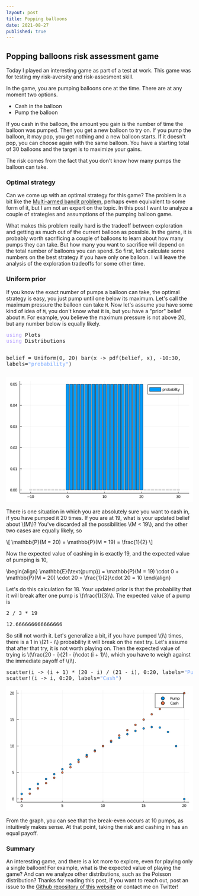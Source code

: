 ```yaml
---
layout: post
title: Popping balloons
date: 2021-08-27
published: true
---
```


<script type="text/javascript" src="http://cdn.mathjax.org/mathjax/latest/MathJax.js?config=TeX-AMS-MML_HTMLorMML"></script>

<div id="outline-container-org9058046" class="outline-2">
<h2 id="org9058046">Popping balloons risk assessment game</h2>
<div class="outline-text-2" id="text-org9058046">
<p>
Today I played an interesting game as part of a test at work. This
game was for testing my risk-aversity and risk-assesment skill. 
</p>

<p>
In the game, you are pumping balloons one at the time. There are at
any moment two options.
</p>

<ul class="org-ul">
<li>Cash in the balloon</li>
<li>Pump the balloon</li>
</ul>

<p>
If you cash in the balloon, the amount you gain is the number of time
the balloon was pumped. Then you get a new balloon to try on. If you
pump the balloon, it may pop, you get nothing and a new balloon
starts. If it doesn't pop, you can choose again with the same
balloon. You have a starting total of 30 balloons and the target is to
maximize your gains.
</p>

<p>
The risk comes from the fact that you don't know how many pumps the
balloon can take.
</p>
</div>

<div id="outline-container-orgba1351b" class="outline-3">
<h3 id="orgba1351b">Optimal strategy</h3>
<div class="outline-text-3" id="text-orgba1351b">
<p>
Can we come up with an optimal strategy for this game? The problem is
a bit like the <a href="https://en.wikipedia.org/wiki/Multi-armed_bandit">Multi-armed bandit problem</a>, perhaps even equivalent to
some form of it, but I am not an expert on the topic. In this post I
want to analyze a couple of strategies and assumptions of the pumping
balloon game.
</p>

<p>
What makes this problem really hard is the tradeoff between
exploration and getting as much out of the current balloon as
possible. In the game, it is probably worth sacrificing a couple of
balloons to learn about how many pumps they can take. But how many you
want to sacrifice will depend on the total number of balloons you can
spend. So first, let's calculate some numbers on the best strategy if
you have only one balloon. I will leave the analysis of the
exploration tradeoffs for some other time.
</p>
</div>
</div>

<div id="outline-container-org0fe43cc" class="outline-3">
<h3 id="org0fe43cc">Uniform prior</h3>
<div class="outline-text-3" id="text-org0fe43cc">
<p>
If you know the exact number of pumps a balloon can take, the optimal
strategy is easy, you just pump until one below its maximum. Let's
call the maximum pressure the balloon can take <code>M</code>. Now let's assume
you have some kind of idea of <code>M</code>, you don't know what it is, but you
have a "prior" belief about <code>M</code>. For example, you believe the maximum
pressure is not above 20, but any number below is equally likely.
</p>

<div class="org-src-container">
<pre class="src src-ess-julia"><span style="color: #b6a0ff;">using</span> Plots
<span style="color: #b6a0ff;">using</span> Distributions

belief = Uniform(0, 20)
bar(x -&gt; pdf(belief, x), -10:30, labels=<span style="color: #79a8ff;">"probability"</span>)
</pre>
</div>

<div id="orgcbaf374" class="figure">
<p><img src="/assets/images/uniformbelief.png" alt="uniformbelief.png" />
</p>
</div>

<p>
There is one situation in which you are absolutely sure you want to
cash in, if you have pumped it 20 times. If you are at 19, what is
your updated belief about \(M\)? You've discarded all the possibilities
\(M < 19\), and the other two cases are equally likely, so
</p>

<p>
\[
\mathbb{P}(M = 20) = \mathbb{P}(M = 19) = \frac{1}{2}
\]
</p>

<p>
Now the expected value of cashing in is exactly 19, and the expected
value of pumping is 10,
</p>

\begin{align}
\mathbb{E}(\text{pump}) = \mathbb{P}(M = 19) \cdot 0 + \mathbb{P}(M = 20) \cdot 20
= \frac{1}{2}\cdot 20 = 10
\end{align}

<p>
Let's do this calculation for 18. Your updated prior is that the
probability that it will break after one pump is \(\frac{1}{3}\). The
expected value of a pump is
</p>

<div class="org-src-container">
<pre class="src src-ess-julia">2 / 3 * 19
</pre>
</div>

<pre class="example">
12.666666666666666
</pre>


<p>
So still not worth it. Let's generalize a bit, if you have pumped \(i\)
times, there is a 1 in \(21 - i\) probability it will break on the next
try. Let's assume that after that try, it is not worth playing
on. Then the expected value of trying is \(\frac{20 - i}{21 - i}\cdot (i +
1)\), which you have to weigh against the immediate payoff of \(i\).
</p>

<div class="org-src-container">
<pre class="src src-ess-julia">scatter(i -&gt; (i + 1) * (20 - i) / (21 - i), 0:20, labels=<span style="color: #79a8ff;">"Pump"</span>)
scatter!(i -&gt; i, 0:20, labels=<span style="color: #79a8ff;">"Cash"</span>)
</pre>
</div>


<div id="orga64ec2f" class="figure">
<p><img src="/assets/images/uniformpumpvcash.png" alt="uniformpumpvcash.png" />
</p>
</div>

<p>
From the graph, you can see that the break-even occurs at 10 pumps, as
intuitively makes sense. At that point, taking the risk and cashing in
has an equal payoff.
</p>
</div>
</div>

<div id="outline-container-orgbffd844" class="outline-3">
<h3 id="orgbffd844">Summary</h3>
<div class="outline-text-3" id="text-orgbffd844">
<p>
An interesting game, and there is a lot more to explore, even for
playing only a single balloon! For example, what is the expected value
of playing the game? And can we analyze other distributions, such as
the Poisson distribution? Thanks for reading this post, if you want to
reach out, post an issue to the <a href="https://github.com/Gijs-Koot/Gijs-Koot.github.io">Github repository of this website</a> or
contact me on Twitter!
</p>
</div>
</div>
</div>
